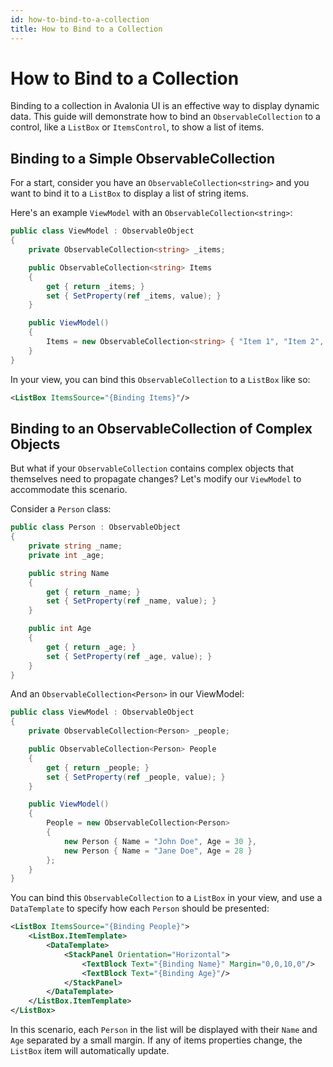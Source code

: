 ```yaml
---
id: how-to-bind-to-a-collection
title: How to Bind to a Collection
---
```



# How to Bind to a Collection

Binding to a collection in Avalonia UI is an effective way to display dynamic data. This guide will demonstrate how to bind an `ObservableCollection` to a control, like a `ListBox` or `ItemsControl`, to show a list of items.

## Binding to a Simple ObservableCollection

For a start, consider you have an `ObservableCollection<string>` and you want to bind it to a `ListBox` to display a list of string items.

Here's an example `ViewModel` with an `ObservableCollection<string>`:

```csharp 
public class ViewModel : ObservableObject
{
    private ObservableCollection<string> _items;

    public ObservableCollection<string> Items
    {
        get { return _items; }
        set { SetProperty(ref _items, value); }
    }

    public ViewModel()
    {
        Items = new ObservableCollection<string> { "Item 1", "Item 2", "Item 3" };
    }
}
```

In your view, you can bind this `ObservableCollection` to a `ListBox` like so:

```xml
<ListBox ItemsSource="{Binding Items}"/>
```

## Binding to an ObservableCollection of Complex Objects

But what if your `ObservableCollection` contains complex objects that themselves need to propagate changes? Let's modify our `ViewModel` to accommodate this scenario.

Consider a `Person` class:

```csharp
public class Person : ObservableObject
{
    private string _name;
    private int _age;

    public string Name
    {
        get { return _name; }
        set { SetProperty(ref _name, value); }
    }

    public int Age
    {
        get { return _age; }
        set { SetProperty(ref _age, value); }
    }
}
```

And an `ObservableCollection<Person>` in our ViewModel:

```csharp
public class ViewModel : ObservableObject
{
    private ObservableCollection<Person> _people;

    public ObservableCollection<Person> People
    {
        get { return _people; }
        set { SetProperty(ref _people, value); }
    }

    public ViewModel()
    {
        People = new ObservableCollection<Person> 
        {
            new Person { Name = "John Doe", Age = 30 },
            new Person { Name = "Jane Doe", Age = 28 }
        };
    }
}
```

You can bind this `ObservableCollection` to a `ListBox` in your view, and use a `DataTemplate` to specify how each `Person` should be presented:

```xml
<ListBox ItemsSource="{Binding People}">
    <ListBox.ItemTemplate>
        <DataTemplate>
            <StackPanel Orientation="Horizontal">
                <TextBlock Text="{Binding Name}" Margin="0,0,10,0"/>
                <TextBlock Text="{Binding Age}"/>
            </StackPanel>
        </DataTemplate>
    </ListBox.ItemTemplate>
</ListBox>
```

In this scenario, each `Person` in the list will be displayed with their `Name` and `Age` separated by a small margin. If any of items properties change, the `ListBox` item will automatically update. 